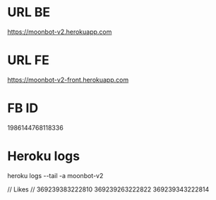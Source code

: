 # URL BE
https://moonbot-v2.herokuapp.com

# URL FE
https://moonbot-v2-front.herokuapp.com

# FB ID
1986144768118336

# Heroku logs
heroku logs --tail -a moonbot-v2


// Likes
// 369239383222810 369239263222822 369239343222814